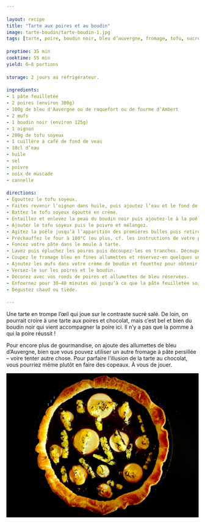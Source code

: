 ```yaml
---

layout: recipe
title: "Tarte aux poires et au boudin"
image: tarte-boudin/tarte-boudin-1.jpg
tags: [tarte, poire, boudin noir, bleu d’auvergne, fromage, tofu, sucré salé]

preptime: 35 min
cooktime: 55 min
yield: 6–8 portions

storage: 2 jours au réfrigérateur.

ingredients:
- 1 pâte feuilletée
- 2 poires (environ 300g)
- 100g de bleu d'Auvergne ou de roquefort ou de fourme d’Ambert
- 2 œufs
- 1 boudin noir (environ 125g)
- 1 oignon
- 200g de tofu soyeux
- 1 cuillère à café de fond de veau
- 10cl d’eau
- huile
- sel
- poivre
- noix de muscade
- cannelle

directions:
- Égouttez le tofu soyeux.
- Faites revenir l’oignon dans huile, puis ajoutez l’eau et le fond de veau. Laissez cuire 2 minutes. 
- Battez le tofu soyeux égoutté en crème. 
- Entaillez et enlevez la peau du boudin noir puis ajoutez-le à la poêle. Mélangez.
- Ajouter le tofu soyeux puis le poivre et mélangez. 
- Agitez la poêle jusqu’à l’apparition des premières bulles puis retirez du feu et réservez.
- Préchauffez le four à 180°C (ou plus, cf. les instructions de votre pâte feuilletée).
- Foncez votre pâte dans le moule à tarte.
- Lavez puis épluchez les poires puis découpez-les en tranches. Découpez quelques ronds à l’aide d’un emporte-pièce pour la décoration et mettez-les de côté. Découpez le reste de poires en petits dés et disposez-les sur le fond de tarte.
- Coupez le fromage bleu en fines allumettes et réservez-en quelques unes pour la décoration. Disposez le reste avec les poires sur le fond de tarte.
- Ajoutez les œufs dans votre crème de boudin et fouettez pour obtenir un appareil bien lisse.
- Versez-le sur les poires et le boudin.
- Décorez avec vos ronds de poires et allumettes de bleu réservées.
- Enfournez pour 30–40 minutes où jusqu’à ce que la pâte feuilletée soit bien développée et que l’appareil crémeux soit pris.
- Dégustez chaud ou tiède.

---
```


Une tarte en trompe l’œil qui joue sur le contraste sucré salé. De loin, on pourrait croire à une tarte aux poires et chocolat, mais c’est bel et bien du boudin noir qui vient accompagner la poire ici. Il n’y a pas que la pomme à qui la poire réussit&nbsp;!

Pour encore plus de gourmandise, on ajoute des allumettes de bleu d’Auvergne, bien que vous pouvez utiliser un autre fromage à pâte persillée – voire tenter autre chose. Pour parfaire l’illusion de la tarte au chocolat, vous pourriez même plutôt en faire des copeaux. À vous de jouer.

![On dirait une tarte aux poires et chocolat, mais l’appareil est composé de boudin pour un mélange sucré-salé.](../images/tarte-boudin/tarte-boudin-2.jpg)